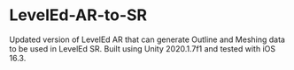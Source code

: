 # LevelEd-AR-to-SR
Updated version of LevelEd AR that can generate Outline and Meshing data to be used in LevelEd SR. Built using Unity 2020.1.7f1 and tested with iOS 16.3.

